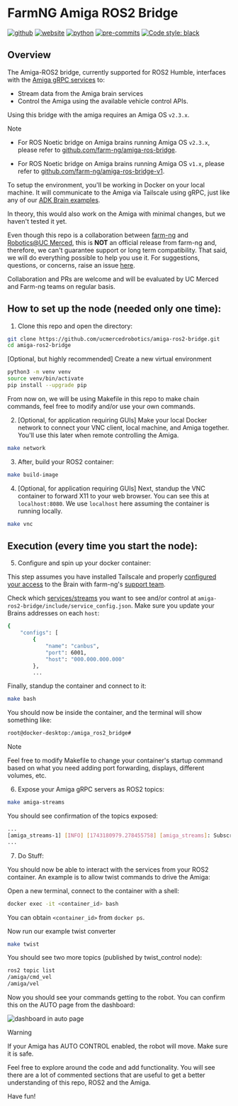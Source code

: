 # FarmNG Amiga ROS2 Bridge
[![github](https://img.shields.io/badge/GitHub-ucmercedrobotics-181717.svg?style=flat&logo=github)](https://github.com/ucmercedrobotics)
[![website](https://img.shields.io/badge/Website-UCMRobotics-5087B2.svg?style=flat&logo=telegram)](https://robotics.ucmerced.edu/)
[![python](https://img.shields.io/badge/Python-3.10.12-3776AB.svg?style=flat&logo=python&logoColor=white)](https://www.python.org)
[![pre-commits](https://img.shields.io/badge/pre--commit-enabled-brightgreen?logo=pre-commit&logoColor=white)](https://github.com/pre-commit/pre-commit)
[![Code style: black](https://img.shields.io/badge/code%20style-black-000000.svg)](https://github.com/psf/black)
<!-- TODO: work to enable mypy -->
<!-- [![Checked with mypy](http://www.mypy-lang.org/static/mypy_badge.svg)](http://mypy-lang.org/) -->
<!-- TODO: work to enable pydocstyle -->
<!-- [![pydocstyle](https://img.shields.io/badge/pydocstyle-enabled-AD4CD3)](http://www.pydocstyle.org/en/stable/) -->

<!-- [![arXiv](https://img.shields.io/badge/arXiv-2409.04653-b31b1b.svg)](https://arxiv.org/abs/2409.04653) -->

## Overview

The Amiga-ROS2 bridge, currently supported for ROS2 Humble, interfaces with the
[Amiga gRPC services](https://github.com/farm-ng/farm-ng-amiga) to:

- Stream data from the Amiga brain services
- Control the Amiga using the available vehicle control APIs.

Using this bridge with the amiga requires an Amiga OS `v2.3.x`.

> [!Note]
> * For ROS Noetic bridge on Amiga brains running Amiga OS `v2.3.x`, please refer to
> [github.com/farm-ng/amiga-ros-bridge](https://github.com/farm-ng/amiga-ros-bridge-v1).
>
> * For ROS Noetic bridge on Amiga brains running Amiga OS `v1.x`, please refer to
> [github.com/farm-ng/amiga-ros-bridge-v1](https://github.com/farm-ng/amiga-ros-bridge-v1).

To setup the environment, you'll be working in Docker on your local machine. It will communicate to the Amiga via Tailscale using gRPC, just like any of our [ADK Brain examples](https://amiga.farm-ng.com/docs/examples/examples-index#brain-adk-examples).

In theory, this would also work on the Amiga with minimal changes, but we haven't tested it yet.

Even though this repo is a collaboration between [farm-ng](https://www.github.com/orgs/farm-ng) and [Robotics@UC Merced](https://github.com/ucmercedrobotics), this is **NOT** an official release from farm-ng and, therefore, we can't guarantee support or long term compatibility. That said, we will do everything possible to help you use it. For suggestions, questions, or concerns, raise an issue [here](https://github.com/ucmercedrobotics/amiga-ros2-bridge/issues/new).

Collaboration and PRs are welcome and will be evaluated by UC Merced and Farm-ng teams on regular basis.

## How to set up the node (needed only one time):

1. Clone this repo and open the directory:
```bash
git clone https://github.com/ucmercedrobotics/amiga-ros2-bridge.git
cd amiga-ros2-bridge
```

[Optional, but highly recommended] Create a new virtual environment
```bash
python3 -m venv venv
source venv/bin/activate
pip install --upgrade pip
```

From now on, we will be using Makefile in this repo to make chain commands, feel free to modify and/or use your own commands.

2. [Optional, for application requiring GUIs] Make your local Docker network to connect your VNC client, local machine, and Amiga together. You'll use this later when remote controlling the Amiga.
```bash
make network
```

3. After, build your ROS2 container:
```bash
make build-image
```

<!-- TODO: options for images based on arm platforms -->

4. [Optional, for application requiring GUIs] Next, standup the VNC container to forward X11 to your web browser. You can see this at `localhost:8080`. We use `localhost` here assuming the container is running locally.
```bash
make vnc
```
## Execution (every time you start the node):

5. Configure and spin up your docker container:

This step assumes you have installed Tailscale and properly [configured your access](https://amiga.farm-ng.com/docs/ssh/) to the Brain with farm-ng's [support team](mailto:support@farm-ng.com).

Check which [services/streams](https://amiga.farm-ng.com/docs/concepts/system_overview/) you want to see and/or control at `amiga-ros2-bridge/include/service_config.json`. Make sure you update your Brains addresses on each `host`:
```bash
{
    "configs": [
        {
            "name": "canbus",
            "port": 6001,
            "host": "000.000.000.000"
        },
        ...
```

Finally, standup the container and connect to it:

```bash
make bash
```

You should now be inside the container, and the terminal will show something like:
```bash
root@docker-desktop:/amiga_ros2_bridge#
```

> [!Note]
> Feel free to modify Makefile to change your container's startup command based
> on what you need adding port forwarding, displays, different volumes, etc.

6. Expose your Amiga gRPC servers as ROS2 topics:

```bash
make amiga-streams
```

You should see confirmation of the topics exposed:
```bash
...
[amiga_streams-1] [INFO] [1743180979.278455758] [amiga_streams]: Subscribing to farm-ng topic: /oak0/left and publishing on ROS topic: /oak0/left
...
```

7. Do Stuff:

You should now be able to interact with the services from your ROS2 container. An example is to allow twist commands to drive the Amiga:

Open a new terminal, connect to the container with a shell:

```bash
docker exec -it <container_id> bash
```

You can obtain `<container_id>` from `docker ps`.

Now run our example twist converter

```bash
make twist
```

You should see two more topics (published by twist_control node):
```bash
ros2 topic list
/amiga/cmd_vel
/amiga/vel
```

Now you should see your commands getting to the robot. You can confirm this on the AUTO page from the dashboard:

![dashboard in auto page](https://github.com/farm-ng/amiga-dev-kit/assets/133177230/9a8dcddf-cb5d-4e3c-95e0-0224f521ae6d)

> [!WARNING]
> If your Amiga has AUTO CONTROL enabled, the robot will move. Make sure it is safe.

Feel free to explore around the code and add functionality. You will see there are a lot of commented sections that are useful to get a better understanding of this repo, ROS2 and the Amiga.

Have fun!
